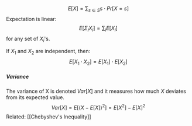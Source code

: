 $$E[X]=\sum_{s \in S}s\cdot Pr[X=s]$$
Expectation is linear:
$$E[\Sigma_i X_i]=\sum_i E[X_i]$$
for any set of $X_i$'s.

If $X_1$ and $X_2$ are independent, then:
$$E[X_1 \cdot X_2]=E[X_1]\cdot E[X_2]$$
##### Variance
The variance of X is denoted $Var[X]$ and it measures how much $X$ deviates from its expected value.
$$Var[X]=E[(X-E[X])^2]=E[X^2]-E[X]^2$$
Related: [[Chebyshev's Inequality]]